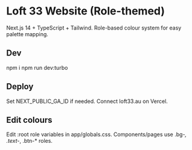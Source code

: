 # Loft 33 Website (Role-themed)
Next.js 14 + TypeScript + Tailwind. Role-based colour system for easy palette mapping.
## Dev
npm i
npm run dev:turbo
## Deploy
Set NEXT_PUBLIC_GA_ID if needed. Connect loft33.au on Vercel.
## Edit colours
Edit :root role variables in app/globals.css. Components/pages use .bg-*, .text-*, .btn-* roles.
